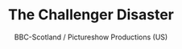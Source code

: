 ---
title: The Challenger Disaster
subtitle: BBC-Scotland / Pictureshow Productions (US)
image: https://res.cloudinary.com/djp5voqgy/image/upload/h_850,w_600/x0idcftlf19ipgqqr0lm.jpg
imageAlt: The Challenger Disaster Poster
role: Unit Production Manager
roleSubtitle: TV Movie - US Unit
featured: true
---